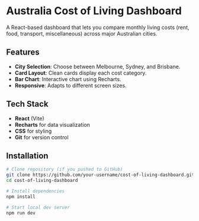 # Australia Cost of Living Dashboard

A React-based dashboard that lets you compare monthly living costs (rent, food, transport, miscellaneous) across major Australian cities.

## Features

- **City Selection**: Choose between Melbourne, Sydney, and Brisbane.
- **Card Layout**: Clean cards display each cost category.
- **Bar Chart**: Interactive chart using Recharts.
- **Responsive**: Adapts to different screen sizes.

## Tech Stack

- **React** (Vite)
- **Recharts** for data visualization
- **CSS** for styling
- **Git** for version control

## Installation

```bash
# Clone repository (if you pushed to GitHub)
git clone https://github.com/your-username/cost-of-living-dashboard.git
cd cost-of-living-dashboard

# Install dependencies
npm install

# Start local dev server
npm run dev
```
